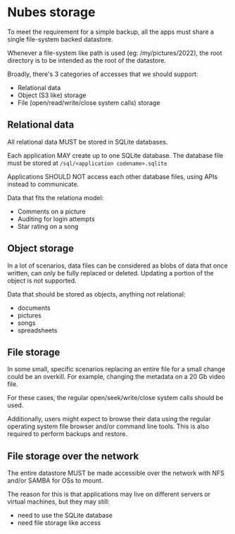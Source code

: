 # Nubes storage

To meet the requirement for a simple backup, all the apps must share a single file-system backed datastore.

Whenever a file-system like path is used (eg: /my/pictures/2022), the root directory is to be intended as the root of the datastore.

Broadly, there's 3 categories of accesses that we should support:

- Relational data
- Object (S3 like) storage
- File (open/read/write/close system calls) storage

## Relational data

All relational data MUST be stored in SQLite databases.

Each application MAY create up to one SQLite database. The database file must be stored at `/sql/<application codename>.sqlite`

Applications SHOULD NOT access each other database files, using APIs instead to communicate.

Data that fits the relationa model:
- Comments on a picture
- Auditing for login attempts
- Star rating on a song

## Object storage

In a lot of scenarios, data files can be considered as blobs of data that once written, can only be fully replaced or deleted. Updating a portion of the object is not supported.

Data that should be stored as objects, anything not relational:
- documents
- pictures
- songs
- spreadsheets

## File storage

In some small, specific scenarios replacing an entire file for a small change could be an overkill. For example, changing the metadata on a 20 Gb video file.

For these cases, the regular open/seek/write/close system calls should be used.

Additionally, users might expect to browse their data using the regular operating system file browser and/or command line tools. This is also required to perform backups and restore.

## File storage over the network

The entire datastore MUST be made accessible over the network with NFS and/or SAMBA for OSs to mount.

The reason for this is that applications may live on different servers or virtual machines, but they may still:

- need to use the SQLite database
- need file storage like access
